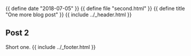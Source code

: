 {{ define date "2018-07-05" }}
{{ define file "second.html" }}
{{ define title "One more blog post" }}
{{ include ../_header.html }}
## Post 2

Short one.
{{ include ../_footer.html }}